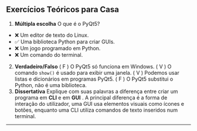 ## Exercícios Teóricos para Casa

1. **Múltipla escolha**
   O que é o PyQt5?

* ❌ Um editor de texto do Linux.
* ✅ Uma biblioteca Python para criar GUIs.
* ❌ Um jogo programado em Python.
* ❌ Um comando do terminal.

2. **Verdadeiro/Falso**
   ( F ) O PyQt5 só funciona em Windows.
   ( V ) O comando `show()` é usado para exibir uma janela.
   ( V ) Podemos usar listas e dicionários em programas PyQt5.
   ( F ) O PyQt5 substitui o Python, não é uma biblioteca.
3. **Dissertativa**
   Explique com suas palavras a diferença entre criar um programa em **CLI** e em  **GUI** .
   	A principal diferença é a forma de interação do utilizador, uma GUI usa elementos visuais como ícones e botões, enquanto uma CLI utiliza 	comandos de texto inseridos num terminal.

---
